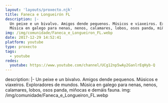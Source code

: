 ```yaml
---
layout: 'layouts/proxecto.njk'
title: Faneca e Longueirón FL
description: |-
  Un peixe e un bivalvo. Amigos dende pequenos. Músicos e viaxeiros. Exploradores de mundos.
  Música en galego para nenas, nenos, calamares, lobos, osos panda, miñocas e demáis fauna.
img: /img/comunidade/Faneca_e_Longueiron_FL.webp
date: 2017-12-29 14:52:41
platform: youtube
type: proxecto
tags:
  - youtube
redes:
  youtube: https://www.youtube.com/channel/UCg12np5wAy2GanlrEqHyb-Q
---
```

description: |-
  Un peixe e un bivalvo. Amigos dende pequenos. Músicos e viaxeiros. Exploradores de mundos.
  Música en galego para nenas, nenos, calamares, lobos, osos panda, miñocas e demáis fauna.
img: /img/comunidade/Faneca_e_Longueiron_FL.webp

